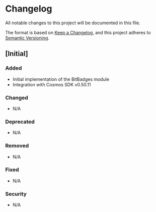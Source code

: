 # Changelog

All notable changes to this project will be documented in this file.

The format is based on [Keep a Changelog](https://keepachangelog.com/en/1.0.0/),
and this project adheres to [Semantic Versioning](https://semver.org/spec/v2.0.0.html).

## [Initial]

### Added

- Initial implementation of the BitBadges module
- Integration with Cosmos SDK v0.50.11

### Changed

- N/A

### Deprecated

- N/A

### Removed

- N/A

### Fixed

- N/A

### Security

- N/A
